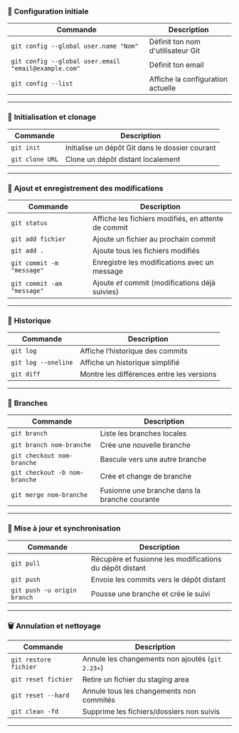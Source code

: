 ### 🔧 **Configuration initiale**

| Commande                                             | Description                       |
| ---------------------------------------------------- | --------------------------------- |
| `git config --global user.name "Nom"`                | Définit ton nom d'utilisateur Git |
| `git config --global user.email "email@example.com"` | Définit ton email                 |
| `git config --list`                                  | Affiche la configuration actuelle |

---

### 📁 **Initialisation et clonage**

| Commande        | Description                                     |
| --------------- | ----------------------------------------------- |
| `git init`      | Initialise un dépôt Git dans le dossier courant |
| `git clone URL` | Clone un dépôt distant localement               |

---

### 📄 **Ajout et enregistrement des modifications**

| Commande                   | Description                                         |
| -------------------------- | --------------------------------------------------- |
| `git status`               | Affiche les fichiers modifiés, en attente de commit |
| `git add fichier`          | Ajoute un fichier au prochain commit                |
| `git add .`                | Ajoute tous les fichiers modifiés                   |
| `git commit -m "message"`  | Enregistre les modifications avec un message        |
| `git commit -am "message"` | Ajoute _et_ commit (modifications déjà suivies)     |

---

### 📜 **Historique**

| Commande            | Description                               |
| ------------------- | ----------------------------------------- |
| `git log`           | Affiche l’historique des commits          |
| `git log --oneline` | Affiche un historique simplifié           |
| `git diff`          | Montre les différences entre les versions |

---

### 🔁 **Branches**

| Commande                      | Description                                   |
| ----------------------------- | --------------------------------------------- |
| `git branch`                  | Liste les branches locales                    |
| `git branch nom-branche`      | Crée une nouvelle branche                     |
| `git checkout nom-branche`    | Bascule vers une autre branche                |
| `git checkout -b nom-branche` | Crée et change de branche                     |
| `git merge nom-branche`       | Fusionne une branche dans la branche courante |

---

### 🔄 **Mise à jour et synchronisation**

| Commande                    | Description                                             |
| --------------------------- | ------------------------------------------------------- |
| `git pull`                  | Récupère et fusionne les modifications du dépôt distant |
| `git push`                  | Envoie les commits vers le dépôt distant                |
| `git push -u origin branch` | Pousse une branche et crée le suivi                     |

---

### 🗑️ **Annulation et nettoyage**

| Commande              | Description                                      |
| --------------------- | ------------------------------------------------ |
| `git restore fichier` | Annule les changements non ajoutés (`git 2.23+`) |
| `git reset fichier`   | Retire un fichier du staging area                |
| `git reset --hard`    | Annule tous les changements non commités         |
| `git clean -fd`       | Supprime les fichiers/dossiers non suivis        |

---
